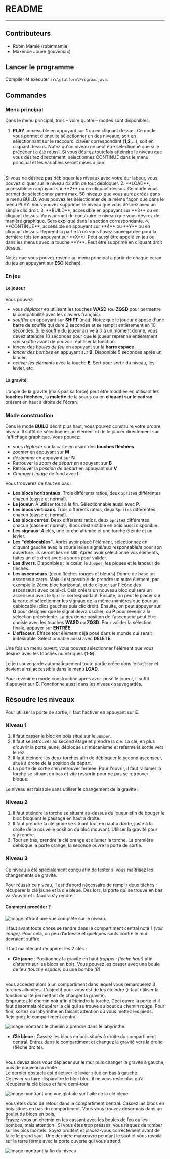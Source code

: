 # README
---

## Contributeurs
- Robin Mamié (robinmamie)
- Maxence Jouve (jouvemax)

## Lancer le programme

Compiler et exécuter `src\platform\Program.java`.

## Commandes

### Menu principal

Dans le menu principal, trois – voire quatre – modes sont disponibles.

1. **PLAY**, accessible en appuyant sur **1** ou en cliquant dessus. Ce mode vous permet d'ensuite sélectionner un des niveaux, soit en sélectionnant sur le raccourci clavier correspondant (**1**,**2**,...), soit en cliquant dessus. Notez qu'un niveau ne peut être sélectionné que si le précédent a été réussi. Si vous désirez toutefois atteindre le niveau que vous désirez directement, sélectionnez CONTINUE dans le menu principal et les variables seront mises à jour.
<br>
Si vous ne désirez pas débloquer les niveaux avec votre dur labeur, vous pouvez cliquer sur le niveau 42 afin de tout débloquer.
2. **LOAD**, accessible en appuyant sur **2** ou en cliquant dessus. Ce mode vous permet de sélectionner parmi max. 50 niveaux que vous aurez créés dans le menu BUILD. Vous pouvez les sélectionner de la même façon que dans le menu PLAY. Vous pouvez supprimer le niveau que vous désirez avec un simple clic droit.
3. **BUILD**, accessible en appuyant sur **3** ou en cliquant dessus. Vous permet de construire le niveau que vous désirez de manière graphique. Sera expliqué dans la section correspondante.
4. **CONTINUE**, accessible en appuyant sur **4** ou **Y** ou en cliquant dessus. Reprend la partie là où vous l'avez sauvegardée pour la dernière fois (en appuyant sur **X**). Peut aussi être appelé en jeu ou dans les menus avec la touche **Y**. Peut être supprimé en cliquant droit dessus.

Notez que vous pouvez revenir au menu principal à partir de chaque écran du jeu en appuyant sur **ESC** (échap).

### En jeu

#### Le joueur
Vous pouvez:

- vous *déplacer* en utilisant les touches **WASD** (ou **ZQSD** pour permettre la compatibilité avec les claviers français).
- *souffler* en appuyant sur **SHIFT** (maj). Notez que le joueur dispose d'une barre de souffle qui dure 2 secondes et se remplit entièrement en 10 secondes. Si le souffle du joueur arrive à 0 à un moment donné, vous devez attendre 10 secondes pour que le joueur reprenne entièrement son souffle avant de pouvoir réutiliser la fonction.
- *lancer des boules de feu* en appuyant sur la **barre espace**
- *lancer des bombes* en appuyant sur **B**. Disponible 5 secondes après un lancer.
- *activer les éléments* avec la touche **E**. Sert pour sortir du niveau, les levier, etc.

#### La gravité
L'angle de la gravité (mais pas sa force) peut être modifiée en utilisant les **touches fléchées**, la **molette** de la souris ou en **cliquant sur le cadran** présent en haut à droite de l'écran.

### Mode construction
Dans le mode **BUILD** décrit plus haut, vous pouvez construire votre propre niveau. Il suffit de sélectionner un élément et de le placer directement sur l'affichage graphique. Vous pouvez:

- vous *déplacer* sur la carte en usant des **touches fléchées**
- *zoomer* en appuyant sur **M**
- *dézommer* en appuyant sur **N**
- Retrouver le *zoom de départ* en appuyant sur **B**
- Retrouver la *position de départ* en appuyant sur **V**
- *Changer l'image* de fond avec **I**

 Vous trouverez de haut en bas :

- **Les blocs horizontaux**. Trois différents ratios, deux `Sprite`s différentes chacun (cassé et normal).
- **Le joueur**. À utiliser tout à la fin. Sélectionnable aussi avec **P**.
- **Les blocs verticaux**. Trois différents ratios, deux `Sprite`s différentes chacun (cassé et normal).
- **Les blocs carrés**. Deux différents ratios, deux `Sprite`s différentes chacun (cassé et normal). Blocs destructible en bois aussi disponible.
- **Les signaux**. 4 clés, une torche allumée et une torche éteinte et un levier.
- **Les "déblocables"**. Après avoir placé l'élément, sélectionnez en cliquant gauche avec la souris le/les signal/aux responsable/s pour son ouverture. Ils seront liés en `AND`. Après avoir sélectionné vos éléments, faites un clic droit avec la souris pour valider.
- **Les divers**. Disponibles : le cœur, le `Jumper`, les piques et le lanceur de flèches.
- **Les ascenseurs**. (deux flèches rouges et bleues) Donne de base un ascenseur carré. Mais il est possible de prendre un autre élément, par exemple le 2ème bloc horizontal, et de cliquer sur l'icône des ascenseurs avec celui-ci. Cela créera un nouveau bloc qui sera un ascenseur avec le `Sprite` correspondant. Ensuite, on peut le placer sur la carte et sélectionner les signaux de la même manières que pour un déblocable (clics gauches puis clic droit). Ensuite, on peut appuyer sur **O** pour désigner que le signal devra osciller, ou **P** pour revenir à la sélection précédente. La deuxième position de l'ascenseur peut être choisie avec les touches **WASD** ou **ZQSD**. Pour valider la sélection finale, appuyer sur **ENTRÉE**.
- **L'effaceur**. Efface tout élément déjà posé dans le monde qui serait indésirable. Sélectionnable aussi avec **DELETE**.

Une fois un menu ouvert, vous pouvez sélectionner l'élément que vous désirez avec les touches numériques (**1**-**9**).

Le jeu sauvegarde automatiquement toute partie créée dans le `Builder` et devient ainsi accessible dans le menu **LOAD**.

Pour revenir en mode construction après avoir posé le joueur, il suffit d'appuyer sur **C**. Fonctionne aussi dans les niveaux sauvegardés.


## Résoudre les niveaux

Pour utiliser la porte de sortie, il faut l'activer en appuyant sur **E**.

### Niveau 1

1. Il faut casser le bloc en bois situé sur le `Jumper`.
2. Il faut se retrouver au second étage et prendre la clé. La clé, en plus d'ouvrir la porte jaune, débloque un mécanisme et referme la sortie vers le rez.
3. Il faut éteindre les deux torches afin de débloquer le second ascenseur, situé à droite de la position de départ.
4. La porte de sortie s'en retrouver fermée. Pour l'ouvrir, il faut rallumer la torche se situant en bas et vite ressortir pour ne pas se retrouver bloqué.

Le niveau est faisable sans utiliser le changement de la gravité ! 

### Niveau 2

1. Il faut éteindre la torche se situant au-dessus du joueur afin de bouger le bloc bloquant le passage en haut à droite.
2. Il faut prendre la clé jaune se situant tout en haut à droite, juste à la droite de la nouvelle position du bloc mouvant. Utiliser la gravité pour s'y rendre.
3. Tout en bas, prendre la clé orange et allumer la torche. La première débloque la porte orange, la seconde 
ouvre la porte de sortie.

### Niveau 3

Ce niveau a été spécialement conçu afin de tester si vous maîtrisez les changements de gravité.

Pour réussir ce niveau, il est d’abord nécessaire de remplir deux tâches : récupérer la clé jaune et la clé bleue. Dès lors, la porte qui se trouve en bas va s’ouvrir et il faudra s’y rendre.

#### Comment procéder ?

![Image offrant une vue complète sur le niveau.](http://i.imgur.com/Rb9sjVw.png)

Il faut avant toute chose se rendre dans le compartiment central noté 1 *(voir image)*. Pour cela, un peu d’adresse et quelques sauts contre le mur devraient suffire.

Il faut maintenant récupérer les 2 clés :

- **Clé jaune** : Positionnez la gravité en haut *(rappel : flèche haut)* afin d’atterrir sur les blocs en bois. Vous pouvez les casser avec une boule de feu *(touche espace)* ou une bombe *(B)*.
<br>
Vous accédez alors à un compartiment dans lequel vous remarquerez 3 torches allumées. L’objectif pour vous est de les éteindre (il faut utiliser la fonctionnalité permettant de changer la gravité).
<br> 
Empruntez le chemin noir afin d’éteindre la torche. Ceci ouvre la porte et il faut désormais récupérer la clé qui se trouve au bout du chemin rouge.
Pour finir, sortez du labyrinthe en faisant attention où vous mettez les pieds. Rejoignez le compartiment central.

![Image montrant le chemin à prendre dans le labyrinthe.](http://i.imgur.com/cVx2Too.png)

- **Clé bleue** : Cassez les blocs en bois situés à droite du compartiment central. Entrez dans le compartiment et changez la gravité vers la droite (flèche droite).
<br>
Vous devez alors vous déplacer sur le mur puis changer la gravité à gauche, puis de nouveau à droite.
<br>
Le dernier obstacle est d’activer le levier situé en bas à gauche.
<br>
Ce levier va faire disparaître le bloc bleu, il ne vous reste plus qu’à récupérer la clé bleue et faire demi-tour.

![Image montrant une vue globale sur l'aile de la clé bleue](http://i.imgur.com/E6jZ2GZ.png)

Vous êtes donc de retour dans le compartiment central. Cassez les blocs en bois situés en bas du compartiment. Vous vous trouvez désormais dans un goulet de blocs en bois.
<br>
Frayez-vous un chemin en les cassant avec les boules de feu ou les bombes, mais attention ! Si vous êtes trop pressés, vous risquez de tomber sur les pics mortels. Soyez prudent et placez-vous correctement avant de faire le grand saut. Une dernière manœuvre pendant le saut et vous revoilà sur la terre ferme avec la porte ouverte qui vous attend.

![Image montrant la fin du niveau](http://i.imgur.com/22jeWfb.png)
